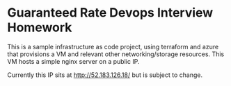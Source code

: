 # Guaranteed Rate Devops Interview Homework

This is a sample infrastructure as code project, using terraform and azure that provisions a VM and relevant other networking/storage resources. This VM hosts a simple nginx server on a public IP.

Currently this IP sits at http://52.183.126.18/ but is subject to change.

